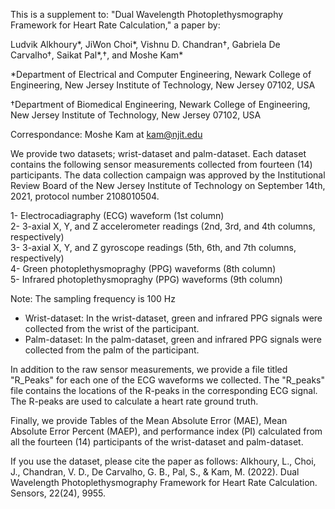 This is a supplement to:
"Dual Wavelength Photoplethysmography Framework for Heart Rate Calculation," a paper by:

Ludvik Alkhoury*, JiWon Choi*, Vishnu D. Chandran†, Gabriela De Carvalho†, Saikat Pal*,†, and Moshe Kam*

*Department of Electrical and Computer Engineering,
Newark College of Engineering,
New Jersey Institute of Technology, New Jersey 07102, USA

†Department of Biomedical Engineering,
Newark College of Engineering,
New Jersey Institute of Technology, New Jersey 07102, USA

Correspondance: Moshe Kam at kam@njit.edu

We provide two datasets; wrist-dataset and palm-dataset. Each dataset contains the following sensor measurements collected from fourteen (14) participants. The data collection campaign was approved by the Institutional Review Board of the New Jersey Institute of Technology on September 14th, 2021, protocol number 2108010504.

1- Electrocadiagraphy (ECG) waveform (1st column)     
2- 3-axial X, Y, and Z accelerometer readings (2nd, 3rd, and 4th columns, respectively)   
3- 3-axial X, Y, and Z gyroscope readings (5th, 6th, and 7th columns, respectively)   
4- Green photoplethysmopraghy (PPG) waveforms (8th column)   
5- Infrared photoplethysmopraghy (PPG) waveforms (9th column)  

Note: The sampling frequency is 100 Hz

* Wrist-dataset: In the wrist-dataset, green and infrared PPG signals were collected from the wrist of the participant. 
* Palm-dataset: In the palm-dataset, green and infrared PPG signals were collected from the palm of the participant. 

In addition to the raw sensor measurements, we provide a file titled "R_Peaks" for each one of the ECG waveforms we collected. The "R_peaks" file contains the locations of the R-peaks in the corresponding ECG signal. The R-peaks are used to calculate a heart rate ground truth. 

Finally, we provide Tables of the Mean Absolute Error (MAE), Mean Absolute Error Percent (MAEP), and performance index (PI) calculated from all the fourteen (14) participants of the wrist-dataset and palm-dataset. 

If you use the dataset, please cite the paper as follows: Alkhoury, L., Choi, J., Chandran, V. D., De Carvalho, G. B., Pal, S., & Kam, M. (2022). Dual Wavelength Photoplethysmography Framework for Heart Rate Calculation. Sensors, 22(24), 9955.

